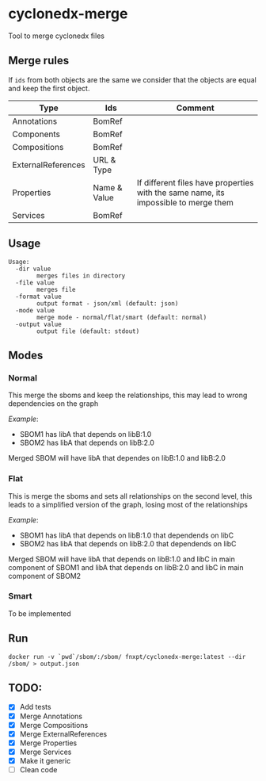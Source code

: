 # cyclonedx-merge
Tool to merge cyclonedx files

## Merge rules

If `ids` from both objects are the same we consider that the objects are equal and keep the first object.

|Type|Ids|Comment|
|---|---|---|
|Annotations|BomRef|   |
|Components|BomRef|   |
|Compositions|BomRef|   |
|ExternalReferences|URL & Type|   |
|Properties|Name & Value|If different files have properties with the same name, its impossible to merge them|
|Services|BomRef|   |

## Usage
```
Usage:
  -dir value
    	merges files in directory
  -file value
    	merges file
  -format value
    	output format - json/xml (default: json)
  -mode value
    	merge mode - normal/flat/smart (default: normal)
  -output value
    	output file (default: stdout)
```

## Modes

### Normal

This merge the sboms and keep the relationships, this may lead to wrong dependencies on the graph

*Example*:

* SBOM1 has libA that depends on libB:1.0
* SBOM2 has libA that depends on libB:2.0

Merged SBOM will have libA that dependes on libB:1.0 and libB:2.0

### Flat

This is merge the sboms and sets all relationships on the second level, this leads to a simplified version of the graph, losing most of the relationships

*Example*:

* SBOM1 has libA that depends on libB:1.0 that dependends on libC
* SBOM2 has libA that depends on libB:2.0 that dependends on libC

Merged SBOM will have libA that depends on libB:1.0 and libC in main component of SBOM1 and libA that depends on libB:2.0 and libC in main component of SBOM2

### Smart

To be implemented


## Run

```
docker run -v `pwd`/sbom/:/sbom/ fnxpt/cyclonedx-merge:latest --dir /sbom/ > output.json
```

## TODO:

- [x] Add tests
- [x] Merge Annotations
- [x] Merge Compositions
- [x] Merge ExternalReferences
- [x] Merge Properties
- [x] Merge Services
- [x] Make it generic
- [ ] Clean code
